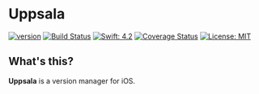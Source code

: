 # Uppsala

[![version](https://img.shields.io/badge/version-alpha-lightgray.svg)](https://github.com/Scior/Uppsala)
[![Build Status](https://travis-ci.org/Scior/Uppsala.svg?branch=master)](https://travis-ci.org/Scior/Uppsala)
[![Swift: 4.2](https://img.shields.io/badge/Swift-4.2-green.svg)](https://swift.org/)
[![Coverage Status](https://coveralls.io/repos/github/Scior/Uppsala/badge.svg)](https://coveralls.io/github/Scior/Uppsala)
[![License: MIT](https://img.shields.io/badge/License-MIT-yellow.svg)](https://opensource.org/licenses/MIT)


## What's this?

**Uppsala** is a version manager for iOS.
